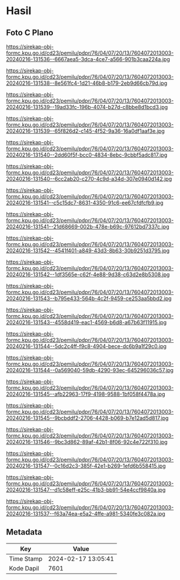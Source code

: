 # Hasil

## Foto C Plano

https://sirekap-obj-formc.kpu.go.id/cd23/pemilu/pdpr/76/04/07/20/13/7604072013003-20240216-131536--6667aea5-3dca-4ce7-a566-901b3caa224a.jpg

https://sirekap-obj-formc.kpu.go.id/cd23/pemilu/pdpr/76/04/07/20/13/7604072013003-20240216-131538--8e561fc4-1d21-46b8-b179-2eb9d66cb79d.jpg

https://sirekap-obj-formc.kpu.go.id/cd23/pemilu/pdpr/76/04/07/20/13/7604072013003-20240216-131539--19ad33fc-196b-4074-b27d-c8bbe8d1bcd3.jpg

https://sirekap-obj-formc.kpu.go.id/cd23/pemilu/pdpr/76/04/07/20/13/7604072013003-20240216-131539--65f826d2-c145-4f52-9a36-16a0df1aaf3e.jpg

https://sirekap-obj-formc.kpu.go.id/cd23/pemilu/pdpr/76/04/07/20/13/7604072013003-20240216-131540--2dd60f5f-bcc0-4834-8ebc-9cbbf5adc817.jpg

https://sirekap-obj-formc.kpu.go.id/cd23/pemilu/pdpr/76/04/07/20/13/7604072013003-20240216-131540--6cc2ab20-c270-4c9d-a34d-307e0940d142.jpg

https://sirekap-obj-formc.kpu.go.id/cd23/pemilu/pdpr/76/04/07/20/13/7604072013003-20240216-131541--c5c15dc7-8631-4350-91c6-ee67cfdfcfb9.jpg

https://sirekap-obj-formc.kpu.go.id/cd23/pemilu/pdpr/76/04/07/20/13/7604072013003-20240216-131541--21d68669-002b-478e-b69c-97612bd7337c.jpg

https://sirekap-obj-formc.kpu.go.id/cd23/pemilu/pdpr/76/04/07/20/13/7604072013003-20240216-131542--4541f401-a849-43d3-8b63-30b9251d3795.jpg

https://sirekap-obj-formc.kpu.go.id/cd23/pemilu/pdpr/76/04/07/20/13/7604072013003-20240216-131542--1df3565e-c62f-4e88-9d38-c63d2e8b5308.jpg

https://sirekap-obj-formc.kpu.go.id/cd23/pemilu/pdpr/76/04/07/20/13/7604072013003-20240216-131543--b795e433-564b-4c2f-9459-ce253aa5bbd2.jpg

https://sirekap-obj-formc.kpu.go.id/cd23/pemilu/pdpr/76/04/07/20/13/7604072013003-20240216-131543--4558d419-eac1-4569-b6d8-a67b63f11915.jpg

https://sirekap-obj-formc.kpu.go.id/cd23/pemilu/pdpr/76/04/07/20/13/7604072013003-20240216-131544--5dc2c4ff-f9c8-4904-bece-dc6b9a1f29c0.jpg

https://sirekap-obj-formc.kpu.go.id/cd23/pemilu/pdpr/76/04/07/20/13/7604072013003-20240216-131544--0a569040-59db-4290-93ec-645296036c57.jpg

https://sirekap-obj-formc.kpu.go.id/cd23/pemilu/pdpr/76/04/07/20/13/7604072013003-20240216-131545--afb22963-17f9-4198-9588-1bf058f4478a.jpg

https://sirekap-obj-formc.kpu.go.id/cd23/pemilu/pdpr/76/04/07/20/13/7604072013003-20240216-131545--9bcbddf2-2706-4428-b069-b7e12ad5d817.jpg

https://sirekap-obj-formc.kpu.go.id/cd23/pemilu/pdpr/76/04/07/20/13/7604072013003-20240216-131546--9bc3d862-89af-42b1-8f06-92c4e722f310.jpg

https://sirekap-obj-formc.kpu.go.id/cd23/pemilu/pdpr/76/04/07/20/13/7604072013003-20240216-131547--0c16d2c3-385f-42e1-b269-1efd6b558415.jpg

https://sirekap-obj-formc.kpu.go.id/cd23/pemilu/pdpr/76/04/07/20/13/7604072013003-20240216-131547--d1c58eff-e25c-41b3-bb91-54e4ccf9840a.jpg

https://sirekap-obj-formc.kpu.go.id/cd23/pemilu/pdpr/76/04/07/20/13/7604072013003-20240216-131537--f63a74ea-e5a2-4ffe-a981-5340fe3c082a.jpg


## Metadata

| Key        | Value               |
| ---------- | ------------------- |
| Time Stamp | 2024-02-17 13:05:41 |
| Kode Dapil | 7601                |



